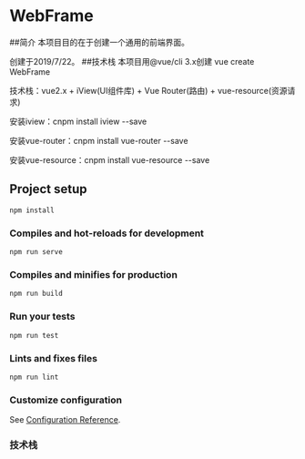 # WebFrame

##简介
本项目目的在于创建一个通用的前端界面。

创建于2019/7/22。
##技术栈
本项目用@vue/cli 3.x创建 vue create WebFrame

技术栈：vue2.x + iView(UI组件库) + Vue Router(路由) + vue-resource(资源请求)

安装iview：cnpm install iview --save

安装vue-router：cnpm install vue-router --save

安装vue-resource：cnpm install vue-resource --save



## Project setup
```
npm install
```

### Compiles and hot-reloads for development
```
npm run serve
```

### Compiles and minifies for production
```
npm run build
```

### Run your tests
```
npm run test
```

### Lints and fixes files
```
npm run lint
```

### Customize configuration
See [Configuration Reference](https://cli.vuejs.org/config/).

### 技术栈

